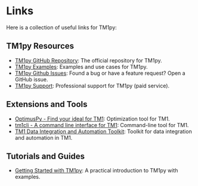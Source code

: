 # Links

Here is a collection of useful links for TM1py:

## TM1py Resources

- [TM1py GitHub Repository](https://github.com/cubewise-code/tm1py): The official repository for TM1py.
- [TM1py Examples](https://github.com/cubewise-code/tm1py-samples): Examples and use cases for TM1py.
- [TM1py Github Issues](https://github.com/cubewise-code/tm1py/issues): Found a bug or have a feature request? Open a GitHub issue.
- [TM1py Support](https://code.cubewise.com/services/tm1py-support-by-cubewise/): Professional support for TM1py (paid service).

## Extensions and Tools

- [OptimusPy - Find your ideal for TM1](https://github.com/cubewise-code/optimus-py): Optimization tool for TM1.
- [tm1cli - A command line interface for TM1](https://github.com/onefloid/tm1cli): Command-line tool for TM1.
- [TM1 Data Integration and Automation Toolkit](https://github.com/KnowledgeSeed/tm1_bedrock_py): Toolkit for data integration and automation in TM1.

## Tutorials and Guides

- [Getting Started with TM1py](https://code.cubewise.com/blog/getting-started-with-tm1py/): A practical introduction to TM1py with examples.
